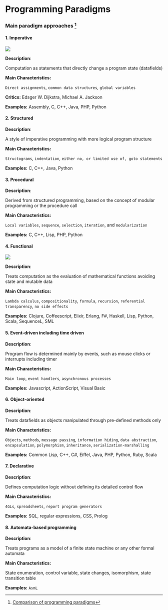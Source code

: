 # Programming Paradigms

### Main paradigm approaches [^1]

#### 1. Imperative

![](http://i.stack.imgur.com/Ip5eR.jpg)

**Description**:

Computation as statements that directly change a program state (datafields)

**Main Characteristics:**

`Direct assignments`, `common data structures`, `global variables`

**Critics:** Edsger W. Dijkstra, Michael A. Jackson

**Examples:** Assembly, C, C++, Java, PHP, Python

#### 2. Structured

**Description**:

A style of imperative programming with more logical program structure

**Main Characteristics:**

`Structograms`, `indentation`, `either no, or limited use of, goto statements`

**Examples:** C, C++, Java, Python

#### 3. Procedural

**Description**:

Derived from structured programming, based on the concept of modular programming or the procedure call

**Main Characteristics:**

`Local variables`, `sequence`, `selection`, `iteration`, and `modularization`

**Examples:** C, C++, Lisp, PHP, Python

#### 4. Functional

![](https://lh3.googleusercontent.com/66aRAMXXv2BCDOMwYFD-69WgkY9DXW9ib09_351qIapt8yHH3tZ7=w873-h170-no)

**Description**:

Treats computation as the evaluation of mathematical functions avoiding state and mutable data

**Main Characteristics:**

`Lambda calculus`, `compositionality`, `formula`, `recursion`, `referential transparency`, `no side effects`

**Examples:** Clojure, Coffeescript, Elixir, Erlang, F#, Haskell, Lisp, Python, Scala, SequenceL, SML

#### 5. Event-driven including time driven

**Description**:

Program flow is determined mainly by events, such as mouse clicks or interrupts including timer

**Main Characteristics:**

`Main loop`, `event handlers`, `asynchronous processes`

**Examples:** Javascript, ActionScript, Visual Basic

#### 6. Object-oriented

**Description**:

Treats datafields as objects manipulated through pre-defined methods only

**Main Characteristics:**

`Objects`, `methods`, `message passing`, `information hiding`, `data abstraction`, `encapsulation`, `polymorphism`, `inheritance`, `serialization-marshalling`

**Examples:** Common Lisp, C++, C#, Eiffel, Java, PHP, Python, Ruby, Scala

#### 7. Declarative

**Description**:

Defines computation logic without defining its detailed control flow

**Main Characteristics:**

`4GLs`, `spreadsheets`, `report program generators`

**Examples:** SQL, regular expressions, CSS, Prolog

#### 8. Automata-based programming

**Description**:

Treats programs as a model of a finite state machine or any other formal automata

**Main Characteristics:**

State enumeration, control variable, state changes, isomorphism, state transition table

**Examples:** `AsmL`


[^1]: <a href="https://en.wikipedia.org/wiki/Comparison_of_programming_paradigms">Comparison of programming paradigms</a>

